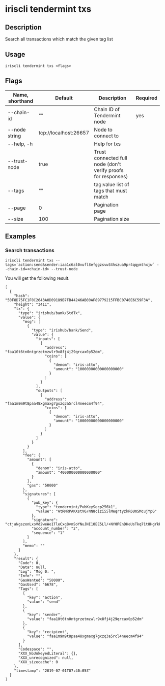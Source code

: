 # iriscli tendermint txs

## Description

Search all transactions which match the given tag list

## Usage

```
iriscli tendermint txs <flags>

```

## Flags

| Name, shorthand | Default              |Description                                                             | Required     |
| --------------- | -------------------- | --------------------------------------------------------- | -------- |
| --chain-id      | ""                   | Chain ID of Tendermint node   | yes     |
| --node string   | tcp://localhost:26657| Node to connect to  |
| --help, -h      |                      | Help for txs|    |
| --trust-node    | true                 | Trust connected full node (don't verify proofs for responses)     |          |
| --tags          | ""                   | tag:value list of tags that must match     |          |
| --page          | 0                    | Pagination page     |          |
| --size          | 100                  | Pagination size     |          |

## Examples

### Search transactions

```shell
iriscli tendermint txs --tags=`action:send&sender:iaa1c6al0vufl8efggzsvw34hszua9pr4qqymthxjw` --chain-id=<chain-id> --trust-node
```

You will get the following result.

```
[
  {
    "hash": "50F8D75FC1F0C2643A0D09189B7FB44246AB00AF89779215FFBC0740E6C59F3A",
    "height": "3411",
    "tx": {
      "type": "irishub/bank/StdTx",
      "value": {
        "msg": [
          {
            "type": "irishub/bank/Send",
            "value": {
              "inputs": [
                {
                  "address": "faa10t6tn0ntgrzetmzwlr9x8fj4j29qrcax0p52dm",
                  "coins": [
                    {
                      "denom": "iris-atto",
                      "amount": "10000000000000000000"
                    }
                  ]
                }
              ],
              "outputs": [
                {
                  "address": "faa1m9m9t8paa48xgmaxg7gxzq3a5rcl4neecm4f94",
                  "coins": [
                    {
                      "denom": "iris-atto",
                      "amount": "10000000000000000000"
                    }
                  ]
                }
              ]
            }
          }
        ],
        "fee": {
          "amount": [
            {
              "denom": "iris-atto",
              "amount": "400000000000000000"
            }
          ],
          "gas": "50000"
        },
        "signatures": [
          {
            "pub_key": {
              "type": "tendermint/PubKeySecp256k1",
              "value": "AtRMRPAKXstV6/NN8cizi55lMeqrtyzkR6UmSMcujYpG"
            },
            "signature": "ctjaNgszonLxoVd2weWe1TleCxg8vmSoYNuJNI1OEE5Ll/+NY0PEnDHeUsTkq71t8HgYkFkM636EssP9TAmttQ==",
            "account_number": "2",
            "sequence": "1"
          }
        ],
        "memo": ""
      }
    },
    "result": {
      "Code": 0,
      "Data": null,
      "Log": "Msg 0: ",
      "Info": "",
      "GasWanted": "50000",
      "GasUsed": "6678",
      "Tags": [
        {
          "key": "action",
          "value": "send"
        },
        {
          "key": "sender",
          "value": "faa10t6tn0ntgrzetmzwlr9x8fj4j29qrcax0p52dm"
        },
        {
          "key": "recipient",
          "value": "faa1m9m9t8paa48xgmaxg7gxzq3a5rcl4neecm4f94"
        }
      ],
      "Codespace": "",
      "XXX_NoUnkeyedLiteral": {},
      "XXX_unrecognized": null,
      "XXX_sizecache": 0
    },
    "timestamp": "2019-07-01T07:40:05Z"
  }
]
```
